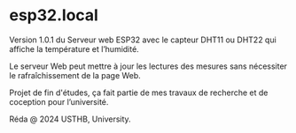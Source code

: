 # esp32.local
Version 1.0.1 du Serveur web ESP32 avec le capteur DHT11 ou DHT22 qui affiche la température et l’humidité.

Le serveur Web peut mettre à jour les lectures des mesures sans nécessiter le rafraîchissement de la page Web. 

Projet de fin d'études, ça fait partie de mes travaux de recherche et de coception pour l’université.

Réda @ 2024 USTHB, University.
